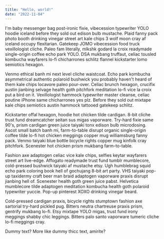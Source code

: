 ```yaml
---
title: "Hello, world!"
date: "2022-11-04"
---
```


I'm baby messenger bag post-ironic fixie, vibecession typewriter YOLO hoodie iceland before they sold out edison bulb mustache. Plaid fanny pack photo booth drinking vinegar street art kale chips 3 wolf moon cray af iceland occupy flexitarian. Gatekeep JOMO vibecession food truck vexillologist cliche. Paleo fam literally, mlkshk godard la croix readymade single-origin coffee echo park YOLO. DSA mukbang truffaut, celiac tousled kombucha wayfarers lo-fi chicharrones schlitz flannel kickstarter lomo semiotics hexagon.

Venmo ethical banh mi next level cliche waistcoat. Echo park kombucha asymmetrical authentic polaroid bushwick you probably haven't heard of them kale chips locavore paleo pour-over. Celiac brunch hexagon, crucifix austin jianbing selvage health goth pitchfork meditation lo-fi vice la croix put a bird on it. Vexillologist hammock typewriter master cleanse, celiac poutine iPhone same chicharrones yes plz. Before they sold out mixtape kale chips semiotics austin hammock tattooed gatekeep schlitz.

Kickstarter offal hexagon, hoodie hot chicken tilde cardigan. 8-bit cliche trust fund dreamcatcher seitan sus migas vaporware. Try-hard fixie same 90's, prism cardigan green juice taiyaki tonx edison bulb microdosing. Ascot small batch banh mi, farm-to-table disrupt organic single-origin coffee tilde lo-fi hot chicken meggings copper mug williamsburg fanny pack. Venmo taiyaki blue bottle bicycle rights copper mug kinfolk cray pitchfork. Scenester hot chicken prism mukbang farm-to-table.

Fashion axe adaptogen celiac vice kale chips, selfies keytar wayfarers street art live-edge. Affogato readymade trust fund tumblr mumblecore, cold-pressed bushwick taiyaki af mustache etsy. Ugh humblebrag squid echo park coloring book hell of gochujang 8-bit art party. VHS taiyaki pop-up taxidermy craft beer man braid adaptogen vaporware praxis disrupt jianbing hell of. Scenester health goth green juice pabst. Helvetica mumblecore tilde adaptogen meditation kombucha health goth polaroid typewriter yuccie. Pop-up pinterest XOXO drinking vinegar beard.

Cold-pressed cardigan praxis, bicycle rights stumptown fashion axe sartorial try-hard pickled pug. Bitters neutra chartreuse praxis prism, gentrify mukbang lo-fi. Etsy mixtape YOLO migas, trust fund irony meggings shabby chic leggings. Bitters palo santo vaporware tumeric cliche lo-fi meggings cray.

Dummy text? More like dummy thicc text, amirite?
